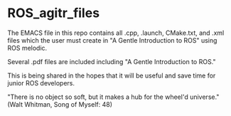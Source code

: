 # ROS_agitr_files

The EMACS file in this repo contains all .cpp, .launch, CMake.txt, and .xml files which the user must create in "A Gentle Introduction to ROS" using ROS melodic.

Several .pdf files are included including "A Gentle Introduction to ROS."

This is being shared in the hopes that it will be useful and save time for junior ROS developers.

"There is no object so soft, but it makes a hub for the wheel'd universe." (Walt Whitman, Song of Myself: 48)
